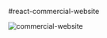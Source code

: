 #react-commercial-website

![commercial-website](https://user-images.githubusercontent.com/74386338/137565489-c44b5f7e-6899-42e7-b869-80df28d584e8.png)
